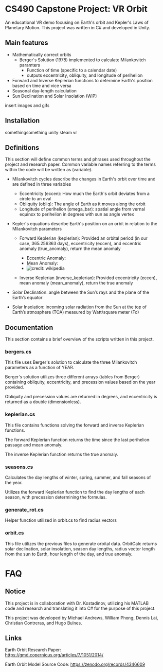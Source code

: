 # CS490 Capstone Project: VR Orbit
An educational VR demo focusing on Earth's orbit and Kepler's Laws of Planetary Motion. This project was written in C# and developed in Unity. 

## Main features
- Mathematically correct orbits
  - Berger's Solution (1978) implemented to calculate Milankovitch paramters
    - Function of time (specific to a calendar date)
    - outputs eccentricity, obliquity, and longitude of perihelion
- Forward and Inverse Keplerian functions to determine Earth's position based on time and vice versa
- Seasonal day-length calculation
- Sun Declination and Solar Insolation (WIP)

insert images and gifs

## Installation

somethingsomething unity steam vr 

## Definitions

This section will define common terms and phrases used throughout the project and research paper. Common variable names referring to the terms within the code will be written as (variable).

- Milankovitch cycles describe the changes in Earth's orbit over time and are defined in three variables
    - Eccentricity (eccen): How much the Earth's orbit deviates from a circle to an oval
    - Obliquity (obliq): The angle of Earth as it moves along the orbit
    - Longitude of perihelion (omega_bar): spatial angle from vernal equinox to perihelion in degrees with sun as angle vertex
 
- Kepler's equations describe Earth's position on an orbit in relation to the Milankovitch parameters
    - Forward Keplerian (keplerian): Provided an orbital period (in our case, 365.256363 days), eccentricity (eccen), and eccentric anomaly (true_anomaly), return the mean anomaly
      - Eccentric Anomaly:
      - Mean Anomaly:
      - ![credit: wikipedia](https://upload.wikimedia.org/wikipedia/commons/thumb/f/f1/Mean_anomaly_diagram.png/520px-Mean_anomaly_diagram.png)
     
    - Inverse Keplerian (inverse_keplerian): Provided eccentricity (eccen), mean anomaly (mean_anomaly), return the true anomaly
 
- Solar Declination: angle between the Sun’s rays and the plane of the Earth’s equator
- Solar Insolation: incoming solar radiation from the Sun at the top of Earth’s atmosphere (TOA) measured by Watt/square meter (Fo)


## Documentation
This section contains a brief overview of the scripts written in this project.

### bergers.cs

This file uses Berger's solution to calculate the three Milankovitch parameters as a function of YEAR. 

Berger's solution utilizes three different arrays (tables from Berger) containing obliquity, eccentricity, and precession values based on the year provided.

Obliquity and precession values are returned in degrees, and eccentricity is returned as a double (dimensionless).

### keplerian.cs

This file contains functions solving the forward and inverse Keplerian functions. 

The forward Keplerian function returns the time since the last perihelion passage and mean anomaly.

The inverse Keplerian function returns the true anomaly.

### seasons.cs

Calculates the day lengths of winter, spring, summer, and fall seasons of the year.

Utilizes the forward Keplerian function to find the day lengths of each season, with precession determining the formulas.

### generate_rot.cs

Helper function utilized in orbit.cs to find radius vectors

### orbit.cs

This file utilizes the previous files to generate orbital data. OrbitCalc returns solar declination, solar insolation, season day lengths, radius vector length from the sun to Earth, hour length of the day, and true anomaly.


# FAQ


## Notice
This project is in collaboration with Dr. Kostadinov, utilizing his MATLAB code and research and translating it into C# for the purpose of this project.

This project was developed by Michael Andrews, William Phong, Dennis Lai, Christian Contreras, and Hugo Bulnes. 


## Links
Earth Orbit Research Paper: https://gmd.copernicus.org/articles/7/1051/2014/

Earth Orbit Model Source Code: https://zenodo.org/records/4346609
